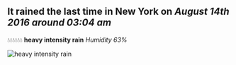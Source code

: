 ## It rained the last time in New York on *August 14th 2016 around 03:04 am*
💧💧💧💧💧💧  **heavy intensity rain** *Humidity 63%*

![heavy intensity rain](http://openweathermap.org/img/w/10n.png)
